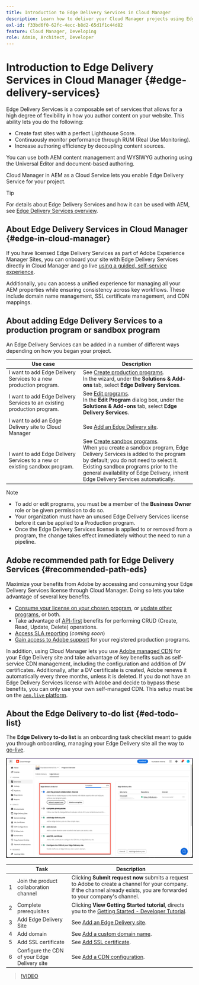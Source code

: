 ```yaml
---
title: Introduction to Edge Delivery Services in Cloud Manager
description: Learn how to deliver your Cloud Manager projects using Edge Delivery Services.
exl-id: f33bd6f0-62fc-4ecc-b8d2-65d1f1c44d82
feature: Cloud Manager, Developing
role: Admin, Architect, Developer
---
```


# Introduction to Edge Delivery Services in Cloud Manager {#edge-delivery-services}

Edge Delivery Services is a composable set of services that allows for a high degree of flexibility in how you author content on your website. This ability lets you do the following:

* Create fast sites with a perfect Lighthouse Score.
* Continuously monitor performance through RUM (Real Use Monitoring).
* Increase authoring efficiency by decoupling content sources.

You can use both AEM content management and WYSIWYG authoring using the Universal Editor and document-based authoring.

Cloud Manager in AEM as a Cloud Service lets you enable Edge Delivery Service for your project.

>[!TIP]
>
>For details about Edge Delivery Services and how it can be used with AEM, see [Edge Delivery Services overview](/help/edge/overview.md).

## About Edge Delivery Services in Cloud Manager {#edge-in-cloud-manager}

If you have licensed Edge Delivery Services as part of Adobe Experience Manager Sites, you can onboard your site with Edge Delivery Services directly in Cloud Manager and go live [using a guided, self-service experience](/help/implementing/cloud-manager/managing-code/private-repositories.md).

Additionally, you can access a unified experience for managing all your AEM properties while ensuring consistency across key workflows. These include domain name management, SSL certificate management, and CDN mappings.

## About adding Edge Delivery Services to a production program or sandbox program

An Edge Delivery Services can be added in a number of different ways depending on how you began your project.

| Use case | Description |
| --- | --- |
| I want to add Edge Delivery Services to a new production program. | See [Create production programs](/help/implementing/cloud-manager/getting-access-to-aem-in-cloud/creating-production-programs.md).<br>In the wizard, under the **Solutions & Add-ons** tab, select **Edge Delivery Services**. |
| I want to add Edge Delivery Services to an existing production program. | See [Edit programs](/help/implementing/cloud-manager/getting-access-to-aem-in-cloud/editing-programs.md).<br>In the **Edit Program** dialog box, under the **Solutions & Add-ons** tab, select **Edge Delivery Services**. |
| I want to add an Edge Delivery site to Cloud Manager | See [Add an Edge Delivery site](/help/implementing/cloud-manager/edge-delivery/add-edge-delivery-site.md). |
| I want to add Edge Delivery Services to a new or existing sandbox program. | See [Create sandbox programs](/help/implementing/cloud-manager/getting-access-to-aem-in-cloud/creating-sandbox-programs.md).<br>When you create a sandbox program, Edge Delivery Services is added to the program by default; you do not need to select it.<br>Existing sandbox programs prior to the general availability of Edge Delivery, inherit Edge Delivery Services automatically. |

>[!NOTE]
>
>* To add or edit programs, you must be a member of the **Business Owner** role or be given permission to do so.
>* Your organization must have an unused Edge Delivery Services license before it can be applied to a Production program.
>* Once the Edge Delivery Services license is applied to or removed from a program, the change takes effect immediately without the need to run a pipeline.

## Adobe recommended path for Edge Delivery Services {#recommended-path-eds}

Maximize your benefits from Adobe by accessing and consuming your Edge Delivery Services license through Cloud Manager. Doing so lets you take advantage of several key benefits.

* [Consume your license on your chosen program](/help/implementing/cloud-manager/edge-delivery/add-edge-delivery-site.md), or [update other programs](/help/implementing/cloud-manager/edge-delivery/manage-edge-delivery-sites.md), or both.
* Take advantage of [API-first](https://developer.adobe.com/experience-cloud/experience-manager-apis/) benefits for performing CRUD (Create, Read, Update, Delete) operations.
* [Access SLA reporting](/help/implementing/cloud-manager/sla-reporting.md) (*coming soon*)
* [Gain access to Adobe support](/help/edge/overview.md#support-ticket) for your registered production programs.

In addition, using Cloud Manager lets you use [Adobe managed CDN](/help/implementing/dispatcher/cdn.md#aem-managed-cdn) for your Edge Delivery site and take advantage of key benefits such as self-service CDN management, including the configuration and addition of DV certificates. Additionally, after a DV certificate is created, Adobe renews it automatically every three months, unless it is deleted. If you do not have an Edge Delivery Services license with Adobe and decide to bypass these benefits, you can only use your own self-managed CDN. This setup must be on the [`aem.live` platform](https://www.aem.live/docs/go-live-checklist#cdn-configuration).

## About the Edge Delivery to-do list {#ed-todo-list}

The **Edge Delivery to-do list** is an onboarding task checklist meant to guide you through onboarding, managing your Edge Delivery site all the way to [go-live](/help/journey-onboarding/go-live-checklist.md).

![Edge Delivery site to-do list](/help/implementing/cloud-manager/assets/cm-eds-todo-list.png)

|  | Task | Description |
| --- | --- | --- |
| 1 | Join the product collaboration channel | Clicking **Submit request now** submits a request to Adobe to create a channel for your company. If the channel already exists, you are forwarded to your company's channel. |
| 2 | Complete prerequisites | Clicking **View Getting Started tutorial**, directs you to the [Getting Started - Developer Tutorial](https://www.aem.live/developer/tutorial). |
| 3 | Add Edge Delivery Site | See [Add an Edge Delivery site](#eds-add-site). |
| 4 | Add domain | See [Add a custom domain name](/help/implementing/cloud-manager/custom-domain-names/add-custom-domain-name.md). |
| 5 | Add SSL certificate | See [Add SSL certificate](/help/implementing/cloud-manager/managing-ssl-certifications/add-ssl-certificate.md). |
| 6 | Configure the CDN of your Edge Delivery site | See [Add a CDN configuration](#add-cdn). |

>[!VIDEO](https://video.tv.adobe.com/v/3428020?learn=on)
